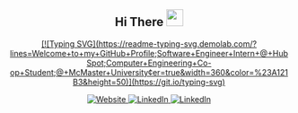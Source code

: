 <h3 align="center">
  <h2 align="center">
    Hi There
    <img src="https://media.giphy.com/media/hvRJCLFzcasrR4ia7z/giphy.gif" width="30">
  </h2>
</h3>


<p align="center">
  <a href="https://github.com/DenverCoder1/readme-typing-svg">
[![Typing SVG](https://readme-typing-svg.demolab.com/?lines=Welcome+to+my+GitHub+Profile;Software+Engineer+Intern+@+HubSpot;Computer+Engineering+Co-op+Student;@+McMaster+University&center=true&width=360&color=%23A121B3&height=50)](https://git.io/typing-svg)
   </a>
</p>

<div align="center">
  <a href="https://sabrahahmed.github.io/Portfolio/" target="_blank">
    <img src="https://img.shields.io/badge/website-000000?style=for-the-badge&logo=About.me&logoColor=green" alt="Website">
   </a>
  
  <a href="https://linkedin.com/in/ahmed-sabrah" target="_blank">
    <img src="https://img.shields.io/badge/LinkedIn-%230077B5.svg?&style=for-the-badge&logo=linkedin&logoColor=white" alt="LinkedIn">
  </a>
  
  <a href="https://github.com/sabrahahmed" target="_blank">
    <img src="https://img.shields.io/badge/GitHub-100000?style=for-the-badge&logo=github&logoColor=white" alt="LinkedIn">
  </a>
    
  
</div>









